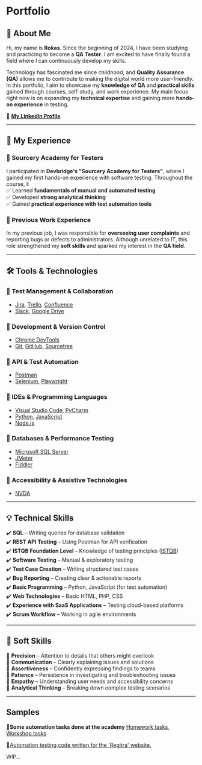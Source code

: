 #  Portfolio

## 👋 About Me  
Hi, my name is **Rokas**. Since the beginning of 2024, I have been studying and practicing to become a **QA Tester**. I am excited to have finally found a field where I can continuously develop my skills.  

Technology has fascinated me since childhood, and **Quality Assurance (QA)** allows me to contribute to making the digital world more user-friendly. In this portfolio, I aim to showcase my **knowledge of QA** and **practical skills** gained through courses, self-study, and work experience. My main focus right now is on expanding my **technical expertise** and gaining more **hands-on experience** in testing.  

🔗 **[My LinkedIn Profile](https://www.linkedin.com/in/rokas-ambrazaitis-425a7b296/)**  

---

## 💼 My Experience  

### 📌 Sourcery Academy for Testers  
I participated in **Devbridge's "Sourcery Academy for Testers"**, where I gained my first hands-on experience with software testing. Throughout the course, I:  
✅ Learned **fundamentals of manual and automated testing**  
✅ Developed **strong analytical thinking**  
✅ Gained **practical experience with test automation tools**  

### 🏢 Previous Work Experience  
In my previous job, I was responsible for **overseeing user complaints** and reporting bugs or defects to administrators. Although unrelated to IT, this role strengthened my **soft skills** and sparked my interest in the **QA field**.  

---

## 🛠️ Tools & Technologies  

### 🔹 Test Management & Collaboration  
- [Jira](https://www.atlassian.com/pl/software/jira), [Trello](https://trello.com/pl/tour), [Confluence](https://www.atlassian.com/software/confluence)  
- [Slack](https://slack.com/), [Google Drive](https://www.google.com/intl/pl_pl/drive/)  

### 🔹 Development & Version Control  
- [Chrome DevTools](https://developer.chrome.com/docs/devtools/)  
- [Git](https://git-scm.com/), [GitHub](https://github.com/), [Sourcetree](https://www.sourcetreeapp.com/)  

### 🔹 API & Test Automation  
- [Postman](https://www.postman.com/)  
- [Selenium](https://www.selenium.dev/), [Playwright](https://playwright.dev/)  

### 🔹 IDEs & Programming Languages  
- [Visual Studio Code](https://code.visualstudio.com/), [PyCharm](https://www.jetbrains.com/pycharm/)  
- [Python](https://www.python.org/), [JavaScript](https://www.javascript.com/)  
- [Node.js](https://nodejs.org/en)  

### 🔹 Databases & Performance Testing  
- [Microsoft SQL Server](https://www.microsoft.com/en-us/sql-server)  
- [JMeter](https://jmeter.apache.org/)  
- [Fiddler](https://www.telerik.com/fiddler_)  

### 🔹 Accessibility & Assistive Technologies  
- [NVDA](https://www.nvaccess.org/download/)  

---

## 💡 Technical Skills  

✔️ **SQL** – Writing queries for database validation  
✔️ **REST API Testing** – Using Postman for API verification  
✔️ **ISTQB Foundation Level** – Knowledge of testing principles ([ISTQB](https://sjsi.org/ist-qb/do-pobrania/))  
✔️ **Software Testing** – Manual & exploratory testing  
✔️ **Test Case Creation** – Writing structured test cases  
✔️ **Bug Reporting** – Creating clear & actionable reports  
✔️ **Basic Programming** – Python, JavaScript (for test automation)  
✔️ **Web Technologies** – Basic HTML, PHP, CSS  
✔️ **Experience with SaaS Applications** – Testing cloud-based platforms  
✔️ **Scrum Workflow** – Working in agile environments  

---

## 🤝 Soft Skills  

🔹 **Precision** – Attention to details that others might overlook  
🔹 **Communication** – Clearly explaining issues and solutions  
🔹 **Assertiveness** – Confidently expressing findings to teams  
🔹 **Patience** – Persistence in investigating and troubleshooting issues  
🔹 **Empathy** – Understanding user needs and accessibility concerns  
🔹 **Analytical Thinking** – Breaking down complex testing scenarios  

---

## Samples

🔹**Some automation tasks done at the academy**
[Homework tasks](https://github.com/Tuteez/sft24-automation/tree/Kaunas/homeworkk-Rokas-Ambrazaitis), [Workshop tasks](https://github.com/Tuteez/sft24-automation/tree/Kaunas/workshop-Rokas-Ambrazaitis)

🔹[Automation testing code written for the 'Regitra' website.](https://github.com/regeras/regitra-tests)

WIP...

